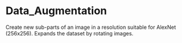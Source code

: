 # Data_Augmentation
Create new sub-parts of an image in a resolution suitable for AlexNet (256x256). Expands the dataset by rotating images.

